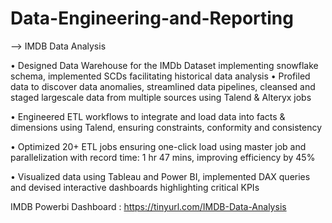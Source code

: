 # Data-Engineering-and-Reporting

--> IMDB Data Analysis

• Designed Data Warehouse for the IMDb Dataset implementing snowflake schema, implemented SCDs facilitating historical data analysis
• Profiled data to discover data anomalies, streamlined data pipelines, cleansed and staged largescale data from multiple sources using Talend & Alteryx jobs

• Engineered ETL workflows to integrate and load data into facts & dimensions using Talend, ensuring constraints, conformity and consistency

• Optimized 20+ ETL jobs ensuring one-click load using master job and parallelization with record time: 1 hr 47 mins, improving efficiency by 45%

• Visualized data using Tableau and Power BI, implemented DAX queries and devised interactive dashboards highlighting critical KPIs

IMDB Powerbi Dashboard : https://tinyurl.com/IMDB-Data-Analysis
